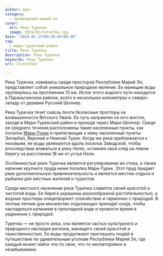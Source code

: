 ```yaml
---
author: egor
category:
  - краеведение-марий-эл
cover:
  alt: Река Туречка
  image: 2024/02/turechka.jpg
date: "2024-02-13T09:00:05+00:00"
tag:
  - мари-турекский-район
title: Река Туречка
description: Река Туречка
keywords: Река Туречка
url: /turechka/

---
```

Река Туречка, извиваясь среди просторов Республики Марий Эл, представляет собой уникальное природное явление. Ее манящие воды протянулись на протяжении 13 км. Исток этого водного пути находится в Параньгинском районе, всего в нескольких километрах к северо-западу от деревни Русский Шолнер.

Река Туречка течет сквозь почти безлесные просторы на возвышенности Вятского Увала. Ее путь направлен на юго-восток, заходя в Мари-Турекский район и проходя через Мари-Шолнер. Среди ее среднего течения расположены такие населенные пункты, как поселок [Мари-Турек](/sovetskie-otkrytki/) и прилегающие к нему населенные пункты Энгербал, Верхний и Нижний Турек. Когда же река приближается к низовьям, ее воды увлекаются вдоль поселка Заводской, чтобы впоследствии вливаться в реку Нолю, оставляя свой след на левом берегу на расстоянии 18 км от устья Ноли.

Особенностью реки Туречка является регулирование ее стока, а также наличие крупного пруда ниже поселка Мари-Турек. Этот пруд придает реке дополнительную привлекательность и является местом отдыха и рыбалки для местных жителей и туристов.

Среди местного населения река Туречка славится своей красотой и чистотой воды. Ее берега украшены разнообразной растительностью, а водные просторы олицетворяют спокойствие и гармонию с природой. В теплые летние дни множество отдыхающих приходят сюда, чтобы насладиться купанием в прохладной воде и провести время в уединении с природой.

Туречка — не просто река, она является частью культурного и природного наследия региона, манящего своей красотой и таинственностью. Ее воды продолжают приглашать людей в путешествие по удивительным уголкам Республики Марий Эл, где каждый может найти что-то свое, что-то неповторимое и незабываемое.
